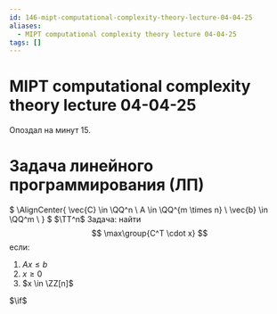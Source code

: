 ```yaml
---
id: 146-mipt-computational-complexity-theory-lecture-04-04-25
aliases:
  - MIPT computational complexity theory lecture 04-04-25
tags: []
---
```


# MIPT computational complexity theory lecture 04-04-25

Опоздал на минут 15.

# Задача линейного программирования (ЛП)

$
\AlignCenter{
\vec{C} \in \QQ^n \\
A \in \QQ^{m \times n} \\
\vec{b} \in \QQ^m \\
}
$
$\TT^n$
Задача: найти
$$
\max\group{C^T \cdot x}
$$
если:
1. $A x \le b$
2. $x \ge 0$
3. $x \in \ZZ[n]$

$\if$

